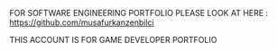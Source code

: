 FOR SOFTWARE ENGINEERING PORTFOLIO
PLEASE LOOK AT HERE : https://github.com/musafurkanzenbilci

THIS ACCOUNT IS FOR GAME DEVELOPER PORTFOLIO
